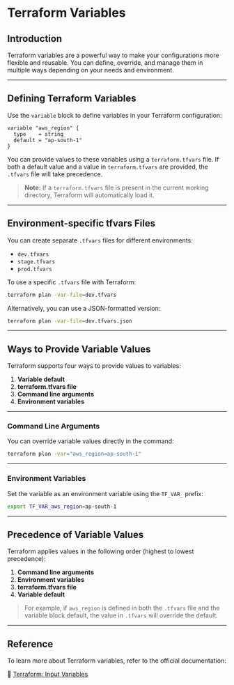 # Terraform Variables

## Introduction

Terraform variables are a powerful way to make your configurations more flexible and reusable. You can define, override, and manage them in multiple ways depending on your needs and environment.

---

## Defining Terraform Variables

Use the `variable` block to define variables in your Terraform configuration:

```hcl
variable "aws_region" {
  type    = string
  default = "ap-south-1"
}
```

You can provide values to these variables using a `terraform.tfvars` file. If both a default value and a value in `terraform.tfvars` are provided, the `.tfvars` file will take precedence.

> **Note:** If a `terraform.tfvars` file is present in the current working directory, Terraform will automatically load it.

---

## Environment-specific tfvars Files

You can create separate `.tfvars` files for different environments:

* `dev.tfvars`
* `stage.tfvars`
* `prod.tfvars`

To use a specific `.tfvars` file with Terraform:

```bash
terraform plan -var-file=dev.tfvars
```

Alternatively, you can use a JSON-formatted version:

```bash
terraform plan -var-file=dev.tfvars.json
```

---

## Ways to Provide Variable Values

Terraform supports four ways to provide values to variables:

1. **Variable default**
2. **terraform.tfvars file**
3. **Command line arguments**
4. **Environment variables**

---

### Command Line Arguments

You can override variable values directly in the command:

```bash
terraform plan -var="aws_region=ap-south-1"
```

---

### Environment Variables

Set the variable as an environment variable using the `TF_VAR_` prefix:

```bash
export TF_VAR_aws_region=ap-south-1
```

---

## Precedence of Variable Values

Terraform applies values in the following order (highest to lowest precedence):

1. **Command line arguments**
2. **Environment variables**
3. **terraform.tfvars file**
4. **Variable default**

> For example, if `aws_region` is defined in both the `.tfvars` file and the variable block default, the value in `.tfvars` will override the default.

---

## Reference

To learn more about Terraform variables, refer to the official documentation:

📘 [Terraform: Input Variables](https://developer.hashicorp.com/terraform/language/values/variables)
